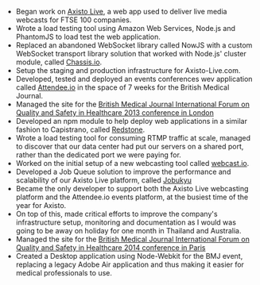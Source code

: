 - Began work on [Axisto Live](http://axisto-live.com), a web app used to deliver live media webcasts for FTSE 100 companies.
- Wrote a load testing tool using Amazon Web Services, Node.js and PhantomJS to load test the web application.
- Replaced an abandoned WebSocket library called NowJS with a custom WebSocket transport library solution that worked with Node.js' cluster module, called [Chassis.io](https://github.com/webcast-io/chassis.io).
- Setup the staging and production infrastructure for Axisto-Live.com.
- Developed, tested and deployed an events conferences wev application called [Attendee.io](http://attendee.io) in the space of 7 weeks for the British Medical Journal.
- Managed the site for the [British Medical Journal International Forum on Quality and Safety in Healthcare 2013 conference in London](http://atn.io/qf13)
- Developed an npm module to help deploy web applications in a similar fashion to Capistrano, called [Redstone](https://github.com/webcast-io/redstone).
- Wrote a load testing tool for consuming RTMP traffic at scale, managed to discover that our data center had put our servers on a shared port, rather than the dedicated port we were paying for.
- Worked on the initial setup of a new webcasting tool called [webcast.io](https://staging.webcast.io).
- Developed a Job Queue solution to improve the performance and scalability of our Axisto Live platform, called [Jobukyu](https://github.com/webcast-io/jobukyu)
- Became the only developer to support both the Axisto Live webcasting platform and the Attendee.io events platform, at the busiest time of the year for Axisto.
- On top of this, made critical efforts to improve the company's infrastructure setup, monitoring and documentation as I would was going to be away on holiday for one month in Thailand and Australia.
- Managed the site for the [British Medical Journal International Forum on Quality and Safety in Healthcare 2014 conference in Paris](http://atn.io/qf14)
- Created a Desktop application using Node-Webkit for the BMJ event, replacing a legacy Adobe Air application and thus making it easier for medical professionals to use.